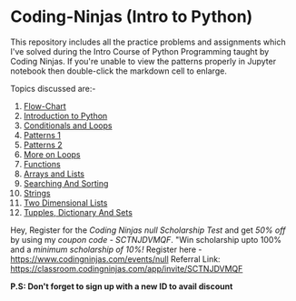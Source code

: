 # Coding-Ninjas (Intro to Python)
This repository includes all the practice problems and assignments which I've solved during the Intro Course of Python Programming taught by Coding Ninjas. 
If you're unable to view the patterns properly in Jupyter notebook then double-click the markdown cell to enlarge. 

Topics discussed are:-
1) [Flow-Chart](https://github.com/kukutapuvarun/Coding_Ninjas_Introduction_to_Python/tree/main/Coding-Ninjas-Introduction-to-Python-master)
2) [Introduction to Python](https://github.com/kukutapuvarun/Coding_Ninjas_Introduction_to_Python/tree/main/Coding-Ninjas-Introduction-to-Python-master)
3) [Conditionals and Loops](https://github.com/kukutapuvarun/Coding_Ninjas_Introduction_to_Python/tree/main/Coding-Ninjas-Introduction-to-Python-master)
4) [Patterns 1](https://github.com/kukutapuvarun/Coding_Ninjas_Introduction_to_Python/tree/main/Coding-Ninjas-Introduction-to-Python-master)
5) [Patterns 2](https://github.com/kukutapuvarun/Coding_Ninjas_Introduction_to_Python/tree/main/Coding-Ninjas-Introduction-to-Python-master)
6) [More on Loops](https://github.com/kukutapuvarun/Coding_Ninjas_Introduction_to_Python/tree/main/Coding-Ninjas-Introduction-to-Python-master)
7) [Functions](https://github.com/BabaMalik/Coding-Ninjas-Introduction-to-Python/tree/master/7%20Functions)
8) [Arrays and Lists](https://github.com/kukutapuvarun/Coding_Ninjas_Introduction_to_Python/tree/main/Coding-Ninjas-Introduction-to-Python-master)
9) [Searching And Sorting](https://github.com/kukutapuvarun/Coding_Ninjas_Introduction_to_Python/tree/main/Coding-Ninjas-Introduction-to-Python-master)
10) [Strings](https://github.com/kukutapuvarun/Coding_Ninjas_Introduction_to_Python/tree/main/Coding-Ninjas-Introduction-to-Python-master)
11) [Two Dimensional Lists](https://github.com/kukutapuvarun/Coding_Ninjas_Introduction_to_Python/tree/main/Coding-Ninjas-Introduction-to-Python-master)
12) [Tupples, Dictionary And Sets](https://github.com/kukutapuvarun/Coding_Ninjas_Introduction_to_Python/tree/main/Coding-Ninjas-Introduction-to-Python-master)



Hey, Register for the *Coding Ninjas null Scholarship Test* and get *50% off* by using my *coupon code - SCTNJDVMQF*. "Win scholarship upto 100% and a *minimum scholarship of 10%!* Register here - https://www.codingninjas.com/events/null
Referral Link: https://classroom.codingninjas.com/app/invite/SCTNJDVMQF

**P.S: Don't forget to sign up with a new ID to avail discount**
